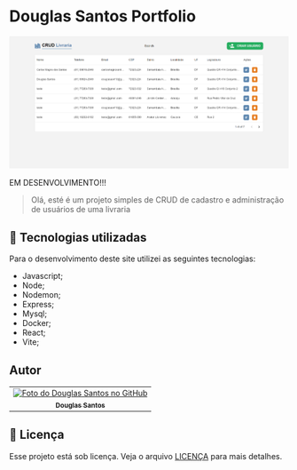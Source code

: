 # Douglas Santos Portfolio

![Resultado final do projeto](/preview/preview.png)

EM DESENVOLVIMENTO!!!

> Olá, esté é um projeto simples de CRUD de cadastro e administração de usuários de uma livraria

## 💼 Tecnologias utilizadas

Para o desenvolvimento deste site utilizei as seguintes tecnologias:

- Javascript;
- Node;
- Nodemon;
- Express;
- Mysql;
- Docker;
- React;
- Vite;

## Autor

<table>
  <tr>
    <td align="center">
      <a href="https://github.com/D0uglasSantos" title="Douglas Santos">
        <img src="https://avatars.githubusercontent.com/u/117314712?v=4" width="100px;" alt="Foto do Douglas Santos no GitHub"/><br>
        <sub>
          <b>Douglas Santos</b>
        </sub>
      </a>
    </td>
  </tr>
</table>


## 📝 Licença

Esse projeto está sob licença. Veja o arquivo [LICENÇA](LICENSE.md) para mais detalhes.
